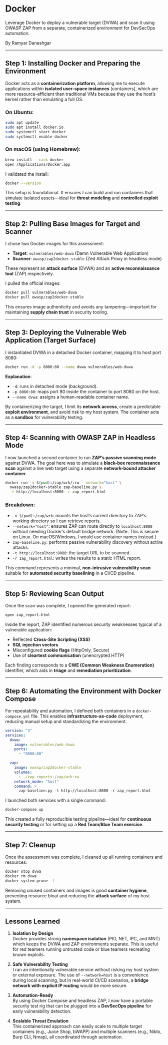 # Docker
Leverage Docker to deploy a vulnerable target (DVWA) and scan it using OWASP ZAP from a separate, containerized environment for DevSecOps automation.

By Ramyar Daneshgar 


---

## Step 1: Installing Docker and Preparing the Environment

Docker acts as a **containerization platform**, allowing me to execute applications within **isolated user-space instances** (containers), which are more resource-efficient than traditional VMs because they use the host’s kernel rather than emulating a full OS.

### On Ubuntu:
```bash
sudo apt update
sudo apt install docker.io
sudo systemctl start docker
sudo systemctl enable docker
```

### On macOS (using Homebrew):
```bash
brew install --cask docker
open /Applications/Docker.app
```

I validated the install:
```bash
docker --version
```

This setup is foundational. It ensures I can build and run containers that simulate isolated assets—ideal for **threat modeling** and **controlled exploit testing**.

---

## Step 2: Pulling Base Images for Target and Scanner

I chose two Docker images for this assessment:

- **Target**: `vulnerables/web-dvwa` (Damn Vulnerable Web Application)
- **Scanner**: `owasp/zap2docker-stable` (Zed Attack Proxy in headless mode)

These represent an **attack surface** (DVWA) and an **active reconnaissance tool** (ZAP) respectively.

I pulled the official images:
```bash
docker pull vulnerables/web-dvwa
docker pull owasp/zap2docker-stable
```

This ensures image authenticity and avoids any tampering—important for maintaining **supply chain trust** in security tooling.

---

## Step 3: Deploying the Vulnerable Web Application (Target Surface)

I instantiated DVWA in a detached Docker container, mapping it to host port 8080:

```bash
docker run -d -p 8080:80 --name dvwa vulnerables/web-dvwa
```

**Explanation**:
- `-d`: runs in detached mode (background).
- `-p 8080:80`: maps port 80 inside the container to port 8080 on the host.
- `--name dvwa`: assigns a human-readable container name.

By containerizing the target, I limit its **network access**, create a predictable **exploit environment**, and avoid risk to my host system. The container acts as a **sandbox** for vulnerability testing.

---

## Step 4: Scanning with OWASP ZAP in Headless Mode

I now launched a second container to run **ZAP’s passive scanning mode** against DVWA. The goal here was to simulate a **black-box reconnaissance scan** against a live web target using a separate **network-bound attacker container**.

```bash
docker run -v $(pwd):/zap/wrk/:rw --network="host" \
  owasp/zap2docker-stable zap-baseline.py \
  -t http://localhost:8080 -r zap_report.html
```

### Breakdown:
- `-v $(pwd):/zap/wrk`: mounts the host’s current directory to ZAP’s working directory so I can retrieve reports.
- `--network="host"`: ensures ZAP can route directly to `localhost:8080` without needing Docker’s default bridge network. (Note: This is secure on Linux. On macOS/Windows, I would use container names instead.)
- `zap-baseline.py`: performs passive vulnerability discovery without active attacks.
- `-t http://localhost:8080`: the target URL to be scanned.
- `-r zap_report.html`: writes the results to a static HTML report.

This command represents a minimal, **non-intrusive vulnerability scan** suitable for **automated security baselining** in a CI/CD pipeline.

---

## Step 5: Reviewing Scan Output

Once the scan was complete, I opened the generated report:

```bash
open zap_report.html
```

Inside the report, ZAP identified numerous security weaknesses typical of a vulnerable application:
- Reflected **Cross-Site Scripting (XSS)**
- **SQL injection vectors**
- Misconfigured **cookie flags** (HttpOnly, Secure)
- Use of **cleartext communication** (unencrypted HTTP)

Each finding corresponds to a **CWE (Common Weakness Enumeration)** identifier, which aids in **triage** and **remediation prioritization**.

---

## Step 6: Automating the Environment with Docker Compose

For repeatability and automation, I defined both containers in a `docker-compose.yml` file. This enables **infrastructure-as-code** deployment, reducing manual setup and standardizing the environment.

```yaml
version: "3"
services:
  dvwa:
    image: vulnerables/web-dvwa
    ports:
      - "8080:80"

  zap:
    image: owasp/zap2docker-stable
    volumes:
      - ./zap-reports:/zap/wrk:rw
    network_mode: "host"
    command: >
      zap-baseline.py -t http://localhost:8080 -r zap_report.html
```

I launched both services with a single command:
```bash
docker-compose up
```

This created a fully reproducible testing pipeline—ideal for **continuous security testing** or for setting up a **Red Team/Blue Team exercise**.

---

## Step 7: Cleanup 

Once the assessment was complete, I cleaned up all running containers and resources:

```bash
docker stop dvwa
docker rm dvwa
docker system prune -f
```

Removing unused containers and images is good **container hygiene**, preventing resource bloat and reducing the **attack surface** of my host system.

---

## Lessons Learned

1. **Isolation by Design**  
   Docker provides strong **namespace isolation** (PID, NET, IPC, and MNT) which keeps the DVWA and ZAP environments separate. This is useful for red teamers running untrusted code or blue teamers recreating known exploits.

2. **Safe Vulnerability Testing**  
   I ran an intentionally vulnerable service without risking my host system or external exposure. The use of `--network=host` is a convenience during local scanning, but in real-world CI/CD scenarios, a **bridge network with explicit IP routing** would be more secure.

3. **Automation-Ready**  
   By using Docker Compose and headless ZAP, I now have a portable security test rig that can be plugged into a **DevSecOps pipeline** for early vulnerability detection.

4. **Scalable Threat Emulation**  
   This containerized approach can easily scale to multiple target containers (e.g., Juice Shop, bWAPP) and multiple scanners (e.g., Nikto, Burp CLI, Nmap), all coordinated through automation.
